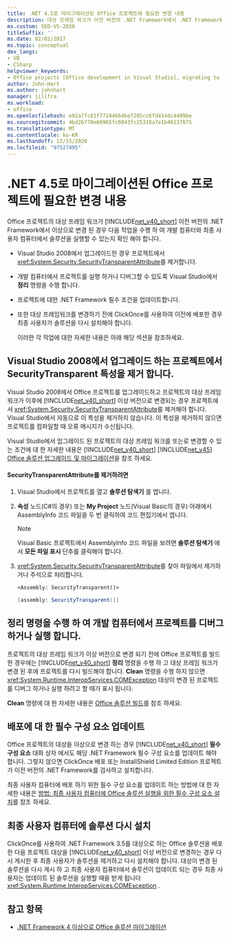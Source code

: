 ```yaml
---
title: .NET 4.5로 마이그레이션된 Office 프로젝트에 필요한 변경 내용
description: 대상 프레임 워크가 이전 버전의 .NET Framework에서 .NET Framework 4 이상으로 변경 되는 경우 프로젝트에 필요한 변경 내용을 알아봅니다.
ms.custom: SEO-VS-2020
titleSuffix: ''
ms.date: 02/02/2017
ms.topic: conceptual
dev_langs:
- VB
- CSharp
helpviewer_keywords:
- Office projects [Office development in Visual Studio], migrating to .NET Framework 4
author: John-Hart
ms.author: johnhart
manager: jillfra
ms.workload:
- office
ms.openlocfilehash: e92a7fc81f77244664be7285cc6fd414dc4409be
ms.sourcegitcommit: 4bd2b770e60965fc0843fc25318a7e1b46137875
ms.translationtype: MT
ms.contentlocale: ko-KR
ms.lasthandoff: 12/15/2020
ms.locfileid: "97527495"
---
```

# <a name="changes-required-for-office-projects-migrated-to-net-45"></a>.NET 4.5로 마이그레이션된 Office 프로젝트에 필요한 변경 내용

  Office 프로젝트의 대상 프레임 워크가 [!INCLUDE[net_v40_short](../sharepoint/includes/net-v40-short-md.md)] 이전 버전의 .NET Framework에서 이상으로 변경 된 경우 다음 작업을 수행 하 여 개발 컴퓨터와 최종 사용자 컴퓨터에서 솔루션을 실행할 수 있는지 확인 해야 합니다.

- Visual Studio 2008에서 업그레이드한 경우 프로젝트에서 <xref:System.Security.SecurityTransparentAttribute>를 제거합니다.

- 개발 컴퓨터에서 프로젝트를 실행 하거나 디버그할 수 있도록 Visual Studio에서 **정리** 명령을 수행 합니다.

- 프로젝트에 대한 .NET Framework 필수 조건을 업데이트합니다.

- 또한 대상 프레임워크를 변경하기 전에 ClickOnce를 사용하여 이전에 배포한 경우 최종 사용자가 솔루션을 다시 설치해야 합니다.

  이러한 각 작업에 대한 자세한 내용은 아래 해당 섹션을 참조하세요.

## <a name="remove-the-securitytransparent-attribute-from-projects-that-you-upgrade-from-visual-studio-2008"></a>Visual Studio 2008에서 업그레이드 하는 프로젝트에서 SecurityTransparent 특성을 제거 합니다.
 Visual Studio 2008에서 Office 프로젝트를 업그레이드하고 프로젝트의 대상 프레임워크가 이후에 [!INCLUDE[net_v40_short](../sharepoint/includes/net-v40-short-md.md)] 이상 버전으로 변경되는 경우 프로젝트에서 <xref:System.Security.SecurityTransparentAttribute>를 제거해야 합니다. Visual Studio에서 자동으로 이 특성을 제거하지 않습니다. 이 특성을 제거하지 않으면 프로젝트를 컴파일할 때 오류 메시지가 수신됩니다.

 Visual Studio에서 업그레이드 된 프로젝트의 대상 프레임 워크를 또는로 변경할 수 있는 조건에 대 한 자세한 내용은 [!INCLUDE[net_v40_short](../sharepoint/includes/net-v40-short-md.md)] [!INCLUDE[net_v45](../vsto/includes/net-v45-md.md)] [Office 솔루션 업그레이드 및 마이그레이션](../vsto/upgrading-and-migrating-office-solutions.md)을 참조 하세요.

#### <a name="to-remove-the-securitytransparentattribute"></a>SecurityTransparentAttribute를 제거하려면

1. Visual Studio에서 프로젝트를 열고 **솔루션 탐색기** 를 엽니다.

2. **속성** 노드(C#의 경우) 또는 **My Project** 노드(Visual Basic의 경우) 아래에서 AssemblyInfo 코드 파일을 두 번 클릭하여 코드 편집기에서 엽니다.

    > [!NOTE]
    > Visual Basic 프로젝트에서 AssemblyInfo 코드 파일을 보려면 **솔루션 탐색기** 에서 **모든 파일 표시** 단추를 클릭해야 합니다.

3. <xref:System.Security.SecurityTransparentAttribute>를 찾아 파일에서 제거하거나 주석으로 처리합니다.

    ```vb
    <Assembly: SecurityTransparent()>
    ```

    ```csharp
    [assembly: SecurityTransparent()]
    ```

## <a name="perform-the-clean-command-to-debug-or-run-a-project-on-the-development-computer"></a>정리 명령을 수행 하 여 개발 컴퓨터에서 프로젝트를 디버그 하거나 실행 합니다.
 프로젝트의 대상 프레임 워크가 이상 버전으로 변경 되기 전에 Office 프로젝트를 빌드한 경우에는 [!INCLUDE[net_v40_short](../sharepoint/includes/net-v40-short-md.md)] **정리** 명령을 수행 하 고 대상 프레임 워크가 변경 된 후에 프로젝트를 다시 빌드해야 합니다. **Clean** 명령을 수행 하지 않으면 <xref:System.Runtime.InteropServices.COMException> 대상이 변경 된 프로젝트를 디버그 하거나 실행 하려고 할 때가 표시 됩니다.

 **Clean** 명령에 대 한 자세한 내용은 [Office 솔루션 빌드](../vsto/building-office-solutions.md)를 참조 하세요.

## <a name="update-the-prerequisites-for-deployment"></a>배포에 대 한 필수 구성 요소 업데이트
 Office 프로젝트의 대상을 이상으로 변경 하는 경우 [!INCLUDE[net_v40_short](../sharepoint/includes/net-v40-short-md.md)] **필수 구성 요소** 대화 상자 에서도 해당 .NET Framework 필수 구성 요소를 업데이트 해야 합니다. 그렇지 않으면 ClickOnce 배포 또는 InstallShield Limited Edition 프로젝트가 이전 버전의 .NET Framework를 검사하고 설치합니다.

 최종 사용자 컴퓨터에 배포 하기 위한 필수 구성 요소를 업데이트 하는 방법에 대 한 자세한 내용은 [방법: 최종 사용자 컴퓨터에 Office 솔루션 실행을 위한 필수 구성 요소 설치](/previous-versions/bb608608(v=vs.110))를 참조 하세요.

## <a name="reinstall-solutions-on-end-user-computers"></a>최종 사용자 컴퓨터에 솔루션 다시 설치
 ClickOnce를 사용하여 .NET Framework 3.5를 대상으로 하는 Office 솔루션을 배포한 다음 프로젝트 대상을 [!INCLUDE[net_v40_short](../sharepoint/includes/net-v40-short-md.md)] 이상 버전으로 변경하는 경우 다시 게시한 후 최종 사용자가 솔루션을 제거하고 다시 설치해야 합니다. 대상이 변경 된 솔루션을 다시 게시 하 고 최종 사용자 컴퓨터에서 솔루션이 업데이트 되는 경우 최종 사용자는 업데이트 된 솔루션을 실행할 때을 받게 됩니다 <xref:System.Runtime.InteropServices.COMException> .

## <a name="see-also"></a>참고 항목
- [.NET Framework 4 이상으로 Office 솔루션 마이그레이션](../vsto/migrating-office-solutions-to-the-dotnet-framework-4-or-later.md)